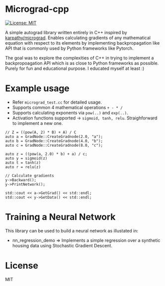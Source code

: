 # Micrograd-cpp

[![License: MIT](https://img.shields.io/badge/license-MIT-blue.svg)](https://opensource.org/licenses/MIT)

A simple autograd library written entirely in C++ inspired by [karpathy/micrograd](https://github.com/karpathy/micrograd?tab=readme-ov-file). Enables calculating gradients of any mathematical equation with respect to its elements by implementing
backpropagation like API that is commonly used by Python frameworks like Pytorch. 

The goal was to explore the complexities of C++ in trying to implement a backpropoagation API which is as close to Python frameworks as possible. Purely for fun and educational purpose. I educated myself at least :)

# Example usage

- Refer `micrograd_test.cc` for detailed usage.
- Supports common 4 mathematical operations `+ - * /`
- Supports calculating exponents via `pow(..)` and `exp(..)`.
- Activation functions supported -> `sigmoid, tanh, relu`. Straighforward to implement a new one.


```
// Z = ((pow(A, 2) * B) + A) / C
auto a = GradNode::CreateGradnode(2.0, "a");
auto b = GradNode::CreateGradnode(4.0, "b");
auto c = GradNode::CreateGradnode(8.0, "c");

auto z = ((pow(a, 2.0) * b) + a) / c;
auto y = sigmoid(z)
auto t = tanh(z)
auto r = relu(z)

// Calculate gradients
y->Backward();
y->PrintNetwork(); 

std::cout << a->GetGrad() << std::endl;
std::cout << y->GetData() << std::endl;
```

# Training a Neural Network

This library can be used to build a neural network as illustated in:
- nn_regression_demo => Implements a simple regression over a synthetic housing data using Stochastic Gradient Descent.

# License
MIT

